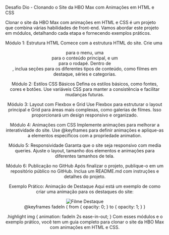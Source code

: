 Desafio Dio - Clonando o Site da HBO Max com Animações em HTML e CSS


Clonar o site da HBO Max com animações em HTML e CSS é um projeto que combina várias habilidades de front-end. Vamos abordar este projeto em módulos, detalhando cada etapa e fornecendo exemplos práticos.

Módulo 1: Estrutura HTML
Comece com a estrutura HTML do site. Crie uma <header> para o menu, uma <main> para o conteúdo principal, e um <footer> para o rodapé. Dentro de <main>, inclua seções para os diferentes tipos de conteúdo, como filmes em destaque, séries e categorias.

Módulo 2: Estilos CSS Básicos
Defina os estilos básicos, como fontes, cores e botões. Use variáveis CSS para manter a consistência e facilitar mudanças futuras.

Módulo 3: Layout com Flexbox e Grid
Use Flexbox para estruturar o layout principal e Grid para áreas mais complexas, como galerias de filmes. Isso proporcionará um design responsivo e organizado.

Módulo 4: Animações com CSS
Implemente animações para melhorar a interatividade do site. Use @keyframes para definir animações e aplique-as a elementos específicos com a propriedade animation.

Módulo 5: Responsividade
Garanta que o site seja responsivo com media queries. Ajuste o layout, tamanho dos elementos e animações para diferentes tamanhos de tela.

Módulo 6: Publicação no GitHub
Após finalizar o projeto, publique-o em um repositório público no GitHub. Inclua um README.md com instruções e detalhes do projeto.

Exemplo Prático: Animação de Destaque
Aqui está um exemplo de como criar uma animação para os destaques do site:

<div class="highlight">
  <img src="filme-destaque.jpg" alt="Filme Destaque">
</div>
@keyframes fadeIn {
  from { opacity: 0; }
  to { opacity: 1; }
}

.highlight img {
  animation: fadeIn 2s ease-in-out;
}
Com esses módulos e o exemplo prático, você tem um guia completo para clonar o site da HBO Max com animações em HTML e CSS. 

